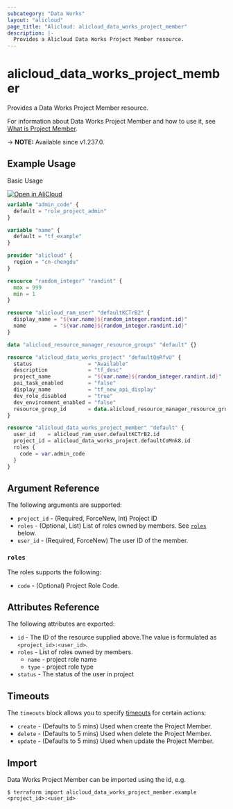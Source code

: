 ```yaml
---
subcategory: "Data Works"
layout: "alicloud"
page_title: "Alicloud: alicloud_data_works_project_member"
description: |-
  Provides a Alicloud Data Works Project Member resource.
---
```


# alicloud_data_works_project_member

Provides a Data Works Project Member resource.



For information about Data Works Project Member and how to use it, see [What is Project Member](https://www.alibabacloud.com/help/en/dataworks/developer-reference/api-dataworks-public-2024-05-18-createprojectmember).

-> **NOTE:** Available since v1.237.0.

## Example Usage

Basic Usage

<div style="display: block;margin-bottom: 40px;"><div class="oics-button" style="float: right;position: absolute;margin-bottom: 10px;">
  <a href="https://api.aliyun.com/terraform?resource=alicloud_data_works_project_member&exampleId=e942d645-34f9-0588-65be-02c1be808bf9f84959c1&activeTab=example&spm=docs.r.data_works_project_member.0.e942d64534&intl_lang=EN_US" target="_blank">
    <img alt="Open in AliCloud" src="https://img.alicdn.com/imgextra/i1/O1CN01hjjqXv1uYUlY56FyX_!!6000000006049-55-tps-254-36.svg" style="max-height: 44px; max-width: 100%;">
  </a>
</div></div>

```terraform
variable "admin_code" {
  default = "role_project_admin"
}

variable "name" {
  default = "tf_example"
}

provider "alicloud" {
  region = "cn-chengdu"
}

resource "random_integer" "randint" {
  max = 999
  min = 1
}

resource "alicloud_ram_user" "defaultKCTrB2" {
  display_name = "${var.name}${random_integer.randint.id}"
  name         = "${var.name}${random_integer.randint.id}"
}

data "alicloud_resource_manager_resource_groups" "default" {}

resource "alicloud_data_works_project" "defaultQeRfvU" {
  status                  = "Available"
  description             = "tf_desc"
  project_name            = "${var.name}${random_integer.randint.id}"
  pai_task_enabled        = "false"
  display_name            = "tf_new_api_display"
  dev_role_disabled       = "true"
  dev_environment_enabled = "false"
  resource_group_id       = data.alicloud_resource_manager_resource_groups.default.ids.0
}

resource "alicloud_data_works_project_member" "default" {
  user_id    = alicloud_ram_user.defaultKCTrB2.id
  project_id = alicloud_data_works_project.defaultCoMnk8.id
  roles {
    code = var.admin_code
  }
}
```

## Argument Reference

The following arguments are supported:
* `project_id` - (Required, ForceNew, Int) Project ID
* `roles` - (Optional, List) List of roles owned by members. See [`roles`](#roles) below.
* `user_id` - (Required, ForceNew) The user ID of the member.

### `roles`

The roles supports the following:
* `code` - (Optional) Project Role Code.

## Attributes Reference

The following attributes are exported:
* `id` - The ID of the resource supplied above.The value is formulated as `<project_id>:<user_id>`.
* `roles` - List of roles owned by members.
  * `name` - project role name
  * `type` - project role type
* `status` - The status of the user in project

## Timeouts

The `timeouts` block allows you to specify [timeouts](https://developer.hashicorp.com/terraform/language/resources/syntax#operation-timeouts) for certain actions:
* `create` - (Defaults to 5 mins) Used when create the Project Member.
* `delete` - (Defaults to 5 mins) Used when delete the Project Member.
* `update` - (Defaults to 5 mins) Used when update the Project Member.

## Import

Data Works Project Member can be imported using the id, e.g.

```shell
$ terraform import alicloud_data_works_project_member.example <project_id>:<user_id>
```